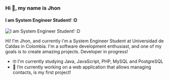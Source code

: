 ### Hi 👋, my name is Jhon
#### I am System Engineer Student! :D
![I am System Engineer Student! :D](https://image.freepik.com/free-vector/hand-drawn-web-developers_23-2148819604.jpg)

Hi! I'm Jhon, and currently i'm a System Engineer Student at Universidad de Caldas in Colombia. 
I'm a software development enthusiast, and one of my goals is to create amazing projects.
Developer in progress!
- 🤓 I'm currently studying Java, JavaScript, PHP, MySQL and PostgreSQL 
- 🔭 I’m currently working on a web application that allows managing contacts, is my first project!
